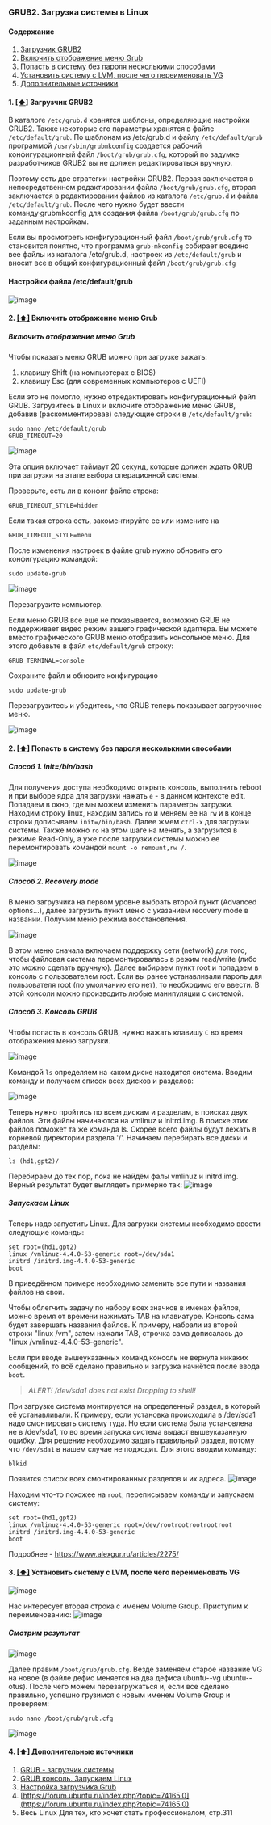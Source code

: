 ### GRUB2. Загрузка системы в Linux

#### <a name='toc'>Содержание</a>

1. [Загрузчик GRUB2](#grub2)
2. [Включить отображение меню Grub](#entrymenugrub)
3. [Попасть в систему без пароля несколькими способами](#&&&&&&&&&&&&&)
4. [Установить систему с LVM, после чего переименовать VG](#&&&&&&&&&&)
5. [Дополнительные источники](#recommended_sources)

#### 1. [[⬆]](#toc) <a name='grub2'>Загрузчик GRUB2</a>

В каталоге `/etc/grub.d` хранятся шаблоны, определяющие настройки GRUB2. Также некоторые его параметры хранятся в файле `/etc/default/grub`. По шаблонам из /etc/grub.d и файлу `/etc/default/grub` программой `/usr/sbin/grubmkconfig` создается рабочий конфигурационный файл `/boot/grub/grub.cfg`, который по задумке разработчиков GRUВ2 вы не должен редактироваться вручную. 

Поэтому есть две стратегии настройки GRUB2. Первая заключается в непосредственном редактировании файла `/boot/grub/grub.cfg`,  вторая заключается в редактировании файлов из каталога `/etc/grub.d` и файла `/etc/default/grub`. После чего нужно будет ввести кoмaндy·grubmkconfig для создания файла `/boot/grub/grub.cfg` по заданным настройкам. 

Если вы просмотреть конфигурационный файл `/boot/grub/grub.cfg` то становится понятно, что программа `grub-mkconfig` собирает воедино вее файлы из каталога /etc/grub.d, настроек из `/etc/default/grub` и вносит все в общий конфигурационный файл `/boot/grub/grub.cfg`

#### Настройки файла /etc/default/grub
 
![image](https://github.com/user-attachments/assets/49a1d4dd-ddeb-47a9-a030-4227edd79764)


#### 2. [[⬆]](#toc) <a name='entrymenugrub'>Включить отображение меню Grub</a>

#####  Включить отображение меню Grub
Чтобы показать меню GRUB можно при загрузке зажать:

1. клавишу Shift (на компьютерах с BIOS)
2. клавишу Esc (для современных компьютеров с UEFI)

Если это не помогло, нужно отредактировать конфигурационный файл GRUB. Загрузитесь в Linux и включите отображение меню GRUB, добавив (раскомментировав) следующие строки в `/etc/default/grub`:
```
sudo nano /etc/default/grub
GRUB_TIMEOUT=20
```
![image](https://github.com/user-attachments/assets/f1cfc73a-84a9-4e7b-bbc1-fc762660a1a2)

Эта опция включает таймаут 20 секунд, которые должен ждать GRUB при загрузки на этапе выбора операционной системы.

Проверьте, есть ли в конфиг файле строка:
```
GRUB_TIMEOUT_STYLE=hidden
```

Если такая строка есть, закоментируйте ее или измените на
```
GRUB_TIMEOUT_STYLE=menu
```
После изменения настроек в файле grub нужно обновить его конфигурацию командой:
```
sudo update-grub
```
![image](https://github.com/user-attachments/assets/eb5225fd-4b8e-427d-89ce-5b329cd73f59)

Перезагрузите компьютер.

Если меню GRUB все еще не показывается, возможно GRUB не поддерживает видео режим вашего графической адаптера. Вы можете вместо графического GRUB меню отобразить консольное меню. Для этого добавьте в файл `etc/default/grub` строку:
```
GRUB_TERMINAL=console
```

Сохраните файл и обновите конфигурацию
```
sudo update-grub
```
Перезагрузитесь и убедитесь, что GRUB теперь показывает загрузочное меню.  

![image](https://github.com/user-attachments/assets/ae603526-9bbe-44c9-8394-4ccc384a38d7)



#### 2. [[⬆]](#toc) <a name='availability'>Попасть в систему без пароля несколькими способами</a>

#####  Способ 1. init=/bin/bash
Для получения доступа необходимо открыть консоль, выполнить reboot и при выборе ядра для загрузки нажать `e` - в данном контексте edit. Попадаем в окно, где мы можем изменить параметры загрузки. Находим строку linux, находим запись `ro` и меняем ее на `rw` и в конце строки дописываем `init=/bin/bash`. Далее жмем `сtrl-x` для загрузки системы. Также можно `ro` на этом шаге на менять, а загрузится в режиме Read-Only, а уже после загрузки системы можно ее перемонтировать командой `mount -o remount,rw /`.  

![image](https://github.com/user-attachments/assets/0574e83c-526c-4cef-aaa2-4640f9d699fa)


#####  Способ 2. Recovery mode
В меню загрузчика на первом уровне выбрать второй пункт (Advanced options…), далее загрузить пункт меню с указанием recovery mode в названии.  Получим меню режима восстановления.

![image](https://github.com/user-attachments/assets/1eedee3c-86aa-47cf-ac5a-77b820f6f0a3)

В этом меню сначала включаем поддержку сети (network) для того, чтобы файловая система перемонтировалась в режим read/write (либо это можно сделать вручную). Далее выбираем пункт root и попадаем в консоль с пользователем root. Если вы ранее устанавливали пароль для пользователя root (по умолчанию его нет), то необходимо его ввести.  В этой консоли можно производить любые манипуляции с системой.

#####  Способ 3. Консоль GRUB
Чтобы попасть в консоль GRUB, нужно нажать клавишу `C` во время отображения меню загрузки.

![image](https://github.com/user-attachments/assets/2338bab3-e4fe-4545-b5c4-9ceb4724f036)

Командой `ls` определяем на каком диске находится система. Вводим команду и получаем список всех дисков и разделов:

![image](https://github.com/user-attachments/assets/9a054ae5-62f1-4331-8d2c-4507fda80f4f)

Теперь нужно пройтись по всем дискам и разделам, в поисках двух файлов. Эти файлы начинаются на vmlinuz и initrd.img. В поиске этих файлов поможет та же команда ls. Скорее всего файлы будут лежать в корневой директории раздела '/'. Начинаем перебирать все диски и разделы:
```
ls (hd1,gpt2)/
```
Перебираем до тех пор, пока не найдём фалы vmlinuz и initrd.img. Верный результат будет выглядеть примерно так:
![image](https://github.com/user-attachments/assets/6aff4309-2c56-47db-8b7b-c02bb9628a78)

##### Запускаем Linux

Теперь надо запустить Linux. Для загрузки системы необходимо ввести следующие команды:
```
set root=(hd1,gpt2)
linux /vmlinuz-4.4.0-53-generic root=/dev/sda1
initrd /initrd.img-4.4.0-53-generic
boot
```
В приведённом примере необходимо заменить все пути и названия файлов на свои.

Чтобы облегчить задачу по набору всех значков в именах файлов, можно время от времени нажимать TAB на клавиатуре. Консоль сама будет завершать названия файлов. К примеру, набрали из второй строки "linux /vm", затем нажали TAB, строчка сама дописалась до "linux /vmlinuz-4.4.0-53-generic".

Если при вводе вышеуказанных команд консоль не вернула никаких сообщений, то всё сделано правильно и загрузка начнётся после ввода `boot`.

> *ALERT! /dev/sda1 does not exist Dropping to shell!*

При загрузке система монтируется на определенный раздел, в который её устанавливали. К примеру, если установка происходила в /dev/sda1 надо смонтировать систему туда. Но если система была установлена не в /dev/sda1, то во время запуска система выдаст вышеуказанную ошибку. Для решение необходимо задать правильный раздел, потому что `/dev/sda1` в нашем случае не подходит. Для этого вводим команду:
```
blkid
```
Появится список всех смонтированных разделов и их адреса. 
![image](https://github.com/user-attachments/assets/4e2b1ac2-8889-481c-a7da-8740b9348abf)

Находим что-то похожее на `root`, переписываем команду и запускаем систему:
```
set root=(hd1,gpt2)
linux /vmlinuz-4.4.0-53-generic root=/dev/rootrootrootrootroot
initrd /initrd.img-4.4.0-53-generic
boot
```


Подробнее - https://www.alexgur.ru/articles/2275/




#### 3. [[⬆]](#toc) <a name='availability'>Установить систему с LVM, после чего переименовать VG</a>

![image](https://github.com/user-attachments/assets/8c9e9f17-0233-4289-b78d-8b05094dd06d)

Нас интересует вторая строка с именем Volume Group. Приступим к переименованию:
![image](https://github.com/user-attachments/assets/0446f614-ec8b-4b84-84ce-bba58873351b)

##### Смотрим результат

![image](https://github.com/user-attachments/assets/e86af9c3-9b44-482d-8683-fc79bdb4b260)


Далее правим `/boot/grub/grub.cfg`. Везде заменяем старое название VG на новое (в файле дефис меняется на два дефиса ubuntu--vg ubuntu--otus).
После чего можем перезагружаться и, если все сделано правильно, успешно грузимся с новым именем Volume Group и проверяем:

```
sudo nano /boot/grub/grub.cfg
```
![image](https://github.com/user-attachments/assets/e95d35c3-a1ad-4f1b-902e-e856d0496be7)




#### 4. [[⬆]](#toc) <a name='recommended_sources'>Дополнительные источники</a>

1. [GRUB - загрузчик системы](https://help.ubuntu.ru/wiki/grub)
2. [GRUB консоль. Запускаем Linux](https://www.alexgur.ru/articles/2275/)
3. [Настройка загрузчика Grub](https://losst.pro/nastrojka-zagruzchika-grub)
4. [https://forum.ubuntu.ru/index.php?topic=74165.0](https://forum.ubuntu.ru/index.php?topic=74165.0) 
5. Весь Linux Для тех, кто хочет стать профессионалом, стр.311
